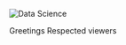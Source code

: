 ![Data Science](https://user-images.githubusercontent.com/75175276/159675173-1c4bdf7b-9296-4c46-9fda-853e18a13b19.jpeg)

Greetings Respected viewers 
